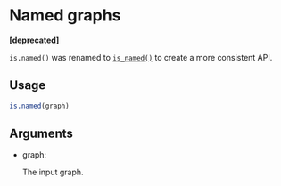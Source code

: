 # Named graphs

**\[deprecated\]**

`is.named()` was renamed to
[`is_named()`](https://r.igraph.org/reference/is_named.md) to create a
more consistent API.

## Usage

``` r
is.named(graph)
```

## Arguments

- graph:

  The input graph.
